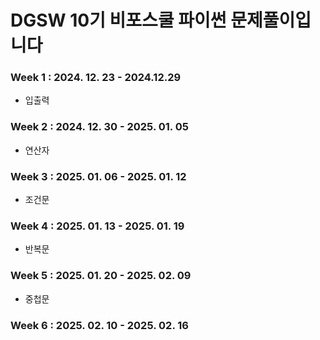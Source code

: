 # DGSW 10기 비포스쿨 파이썬 문제풀이입니다

### Week 1 : 2024. 12. 23 - 2024.12.29
- 입출력
### Week 2 : 2024. 12. 30 - 2025. 01. 05
- 연산자
### Week 3 : 2025. 01. 06 - 2025. 01. 12
- 조건문
### Week 4 : 2025. 01. 13 - 2025. 01. 19
- 반복문
### Week 5 : 2025. 01. 20 - 2025. 02. 09
- 중첩문
### Week 6 : 2025. 02. 10 - 2025. 02. 16
